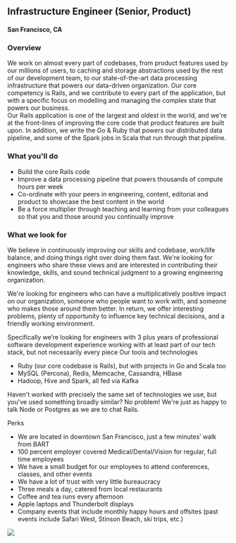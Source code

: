 ## Infrastructure Engineer (Senior, Product)
#### San Francisco, CA

### Overview
We work on almost every part of codebases, from product features used by our millions of users, to caching and storage abstractions used by the rest of our development team, to our state-of-the-art data processing infrastructure that powers our data-driven organization. Our core competency is Rails, and we contribute to every part of the application, but with a specific focus on modelling and managing the complex state that powers our business.  
Our Rails application is one of the largest and oldest in the world, and we're at the front-lines of improving the core code that product features are built upon. In addition, we write the Go & Ruby that powers our distributed data pipeline, and some of the Spark jobs in Scala that run through that pipeline.

### What you'll do
+	Build the core Rails code
+	Improve a data processing pipeline that powers thousands of compute hours per week
+	Co-ordinate with your peers in engineering, content, editorial and product to showcase the best content in the world
+	Be a force multiplier through teaching and learning from your colleagues so that you and those around you continually improve

### What we look for
We believe in continuously improving our skills and codebase, work/life balance, and doing things right over doing them fast. We're looking for engineers who share these views and are interested in contributing their knowledge, skills, and sound technical judgment to a growing engineering organization.

We're looking for engineers who can have a multiplicatively positive impact on our organization, someone who people want to work with, and someone who makes those around them better.
In return, we offer interesting problems, plenty of opportunity to influence key technical decisions, and a friendly working environment.

Specifically we’re looking for engineers with 3 plus years of professional software development experience working with at least part of our tech stack, but not necessarily every piece
Our tools and technologies
+	Ruby (our core codebase is Rails), but with projects in Go and Scala too
+	MySQL (Percona), Redis, Memcache, Cassandra, HBase
+	Hadoop, Hive and Spark, all fed via Kafka

Haven't worked with precisely the same set of technologies we use, but you've used something broadly similar? No problem! We're just as happy to talk Node or Postgres as we are to chat Rails.

Perks
+	We are located in downtown San Francisco, just a few minutes’ walk from BART
+	100 percent employer covered Medical/Dental/Vision for regular, full time employees
+	We have a small budget for our employees to attend conferences, classes, and other events
+	We have a lot of trust with very little bureaucracy
+	Three meals a day, catered from local restaurants
+	Coffee and tea runs every afternoon
+	Apple laptops and Thunderbolt displays
+	Company events that include monthly happy hours and offsites (past events include Safari West, Stinson Beach, ski trips, etc.)


[<img src='https://dabuttonfactory.com/button.png?t=Learn+More&f=Calibri-Bold&ts=24&tc=fff&hp=20&vp=8&c=5&bgt=unicolored&bgc=29aafe'>](https://letsrockit.co/jobs/u2nyawjk-infrastructure-engineer-senior-product)
